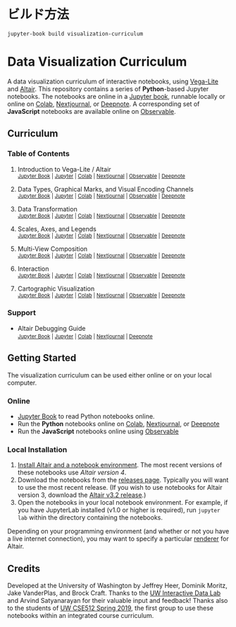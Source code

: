 # ビルド方法

```
jupyter-book build visualization-curriculum
```


# Data Visualization Curriculum

A data visualization curriculum of interactive notebooks, using [Vega-Lite](https://vega.github.io/vega-lite/) and [Altair](https://altair-viz.github.io/). This repository contains a series of **Python**-based Jupyter notebooks. The notebooks are online in a [Jupyter book](https://uwdata.github.io/visualization-curriculum/intro.html), runnable locally or online on [Colab](https://colab.research.google.com/github/uwdata/visualization-curriculum), [Nextjournal](https://github.nextjournal.com/uwdata/visualization-curriculum), or [Deepnote](https://deepnote.com/launch?url=https://github.com/uwdata/visualization-curriculum/blob/master/altair_introduction.ipynb). A corresponding set of **JavaScript** notebooks are available online on [Observable](https://observablehq.com/@uwdata/data-visualization-curriculum).

## Curriculum

### Table of Contents

1. Introduction to Vega-Lite / Altair<br/>
   <small>
     [Jupyter Book](https://uwdata.github.io/visualization-curriculum/altair_introduction.html) |
     [Jupyter](https://github.com/uwdata/visualization-curriculum/blob/master/altair_introduction.ipynb) |
     [Colab](https://colab.research.google.com/github/uwdata/visualization-curriculum/blob/master/altair_introduction.ipynb) |
     [Nextjournal](https://github.nextjournal.com/uwdata/visualization-curriculum/blob/master/altair_introduction.ipynb) |
     [Observable](https://observablehq.com/@uwdata/introduction-to-vega-lite) |
     [Deepnote](https://deepnote.com/launch?url=https://github.com/uwdata/visualization-curriculum/blob/master/altair_introduction.ipynb)
   </small>

2. Data Types, Graphical Marks, and Visual Encoding Channels<br/>
   <small>
     [Jupyter Book](https://uwdata.github.io/visualization-curriculum/altair_marks_encoding.html) |
     [Jupyter](https://github.com/uwdata/visualization-curriculum/blob/master/altair_marks_encoding.ipynb) |
     [Colab](https://colab.research.google.com/github/uwdata/visualization-curriculum/blob/master/altair_marks_encoding.ipynb) |
     [Nextjournal](https://github.nextjournal.com/uwdata/visualization-curriculum/blob/master/altair_marks_encoding.ipynb) |
     [Observable](https://observablehq.com/@uwdata/data-types-graphical-marks-and-visual-encoding-channels) |
     [Deepnote](https://deepnote.com/launch?url=https://github.com/uwdata/visualization-curriculum/blob/master/altair_marks_encoding.ipynb)
   </small>

3. Data Transformation<br/>
   <small>
     [Jupyter Book](https://uwdata.github.io/visualization-curriculum/altair_data_transformation.html) |
     [Jupyter](https://github.com/uwdata/visualization-curriculum/blob/master/altair_data_transformation.ipynb) |
     [Colab](https://colab.research.google.com/github/uwdata/visualization-curriculum/blob/master/altair_data_transformation.ipynb) |
     [Nextjournal](https://github.nextjournal.com/uwdata/visualization-curriculum/blob/master/altair_data_transformation.ipynb) |
     [Observable](https://observablehq.com/@uwdata/data-transformation) |
     [Deepnote](https://deepnote.com/launch?url=https://github.com/uwdata/visualization-curriculum/blob/master/altair_data_transformation.ipynb)
   </small>

4. Scales, Axes, and Legends<br/>
   <small>
     [Jupyter Book](https://uwdata.github.io/visualization-curriculum/altair_scales_axes_legends.html) |
     [Jupyter](https://github.com/uwdata/visualization-curriculum/blob/master/altair_scales_axes_legends.ipynb) |
     [Colab](https://colab.research.google.com/github/uwdata/visualization-curriculum/blob/master/altair_scales_axes_legends.ipynb) |
     [Nextjournal](https://github.nextjournal.com/uwdata/visualization-curriculum/blob/master/altair_scales_axes_legends.ipynb) |
     [Observable](https://observablehq.com/@uwdata/scales-axes-and-legends) |
     [Deepnote](https://deepnote.com/launch?url=https://github.com/uwdata/visualization-curriculum/blob/master/altair_scales_axes_legends.ipynb)
   </small>

5. Multi-View Composition<br/>
   <small>
     [Jupyter Book](https://uwdata.github.io/visualization-curriculum/altair_view_composition.html) |
     [Jupyter](https://github.com/uwdata/visualization-curriculum/blob/master/altair_view_composition.ipynb) |
     [Colab](https://colab.research.google.com/github/uwdata/visualization-curriculum/blob/master/altair_view_composition.ipynb) |
     [Nextjournal](https://github.nextjournal.com/uwdata/visualization-curriculum/blob/master/altair_view_composition.ipynb) |
     [Observable](https://observablehq.com/@uwdata/multi-view-composition) |
     [Deepnote](https://deepnote.com/launch?url=https://github.com/uwdata/visualization-curriculum/blob/master/altair_view_composition.ipynb)
   </small>

6. Interaction<br/>
   <small>
     [Jupyter Book](https://uwdata.github.io/visualization-curriculum/altair_interaction.html) |
     [Jupyter](https://github.com/uwdata/visualization-curriculum/blob/master/altair_interaction.ipynb) |
     [Colab](https://colab.research.google.com/github/uwdata/visualization-curriculum/blob/master/altair_interaction.ipynb) |
     [Nextjournal](https://github.nextjournal.com/uwdata/visualization-curriculum/blob/master/altair_interaction.ipynb) |
     [Observable](https://observablehq.com/@uwdata/interaction) |
     [Deepnote](https://deepnote.com/launch?url=https://github.com/uwdata/visualization-curriculum/blob/master/altair_interaction.ipynb)
   </small>

7. Cartographic Visualization<br/>
   <small>
     [Jupyter Book](https://uwdata.github.io/visualization-curriculum/altair_cartographic.html) |
     [Jupyter](https://github.com/uwdata/visualization-curriculum/blob/master/altair_cartographic.ipynb) |
     [Colab](https://colab.research.google.com/github/uwdata/visualization-curriculum/blob/master/altair_cartographic.ipynb) |
     [Nextjournal](https://github.nextjournal.com/uwdata/visualization-curriculum/blob/master/altair_cartographic.ipynb) |
     [Observable](https://observablehq.com/@uwdata/cartographic-visualization) |
     [Deepnote](https://deepnote.com/launch?url=https://github.com/uwdata/visualization-curriculum/blob/master/altair_cartographic.ipynb)
   </small>

### Support

- Altair Debugging Guide<br/>
  <small>
     [Jupyter Book](https://uwdata.github.io/visualization-curriculum/altair_debugging.html) |
     [Jupyter](https://github.com/uwdata/visualization-curriculum/blob/master/altair_debugging.ipynb) |
     [Colab](https://colab.research.google.com/github/uwdata/visualization-curriculum/blob/master/altair_debugging.ipynb) |
     [Nextjournal](https://github.nextjournal.com/uwdata/visualization-curriculum/blob/master/altair_debugging.ipynb) |
     [Deepnote](https://deepnote.com/launch?url=https://github.com/uwdata/visualization-curriculum/blob/master/altair_debugging.ipynb)
  </small>

## Getting Started

The visualization curriculum can be used either online or on your local computer.

### Online

- [Jupyter Book](https://uwdata.github.io/visualization-curriculum/) to read Python notebooks online.
- Run the **Python** notebooks online on [Colab](https://colab.research.google.com/github/uwdata/visualization-curriculum/), [Nextjournal](https://github.nextjournal.com/uwdata/visualization-curriculum/), or [Deepnote](https://deepnote.com/launch?url=https://github.com/uwdata/visualization-curriculum/blob/master/altair_introduction.ipynb)
- Run the **JavaScript** notebooks online using [Observable](https://observablehq.com/collection/@uwdata/visualization-curriculum)

### Local Installation

1. [Install Altair and a notebook environment](https://altair-viz.github.io/getting_started/installation.html). The most recent versions of these notebooks use _Altair version 4_.
2. Download the notebooks from the [releases page](https://github.com/uwdata/visualization-curriculum/releases). Typically you will want to use the most recent release.  (If you wish to use notebooks for Altair version 3, download the [Altair v3.2 release](https://github.com/uwdata/visualization-curriculum/releases/tag/altair-v3).)
3. Open the notebooks in your local notebook environment. For example, if you have JupyterLab installed (v1.0 or higher is required), run `jupyter lab` within the directory containing the notebooks.

Depending on your programming environment (and whether or not you have a live internet connection), you may want to specify a particular [renderer](https://altair-viz.github.io/user_guide/display_frontends.html) for Altair.

## Credits

Developed at the University of Washington by Jeffrey Heer, Dominik Moritz, Jake VanderPlas, and Brock Craft. Thanks to the [UW Interactive Data Lab](https://idl.cs.washington.edu/) and Arvind Satyanarayan for their valuable input and feedback! Thanks also to the students of [UW CSE512 Spring 2019](https://courses.cs.washington.edu/courses/cse512/19sp/), the first group to use these notebooks within an integrated course curriculum.
